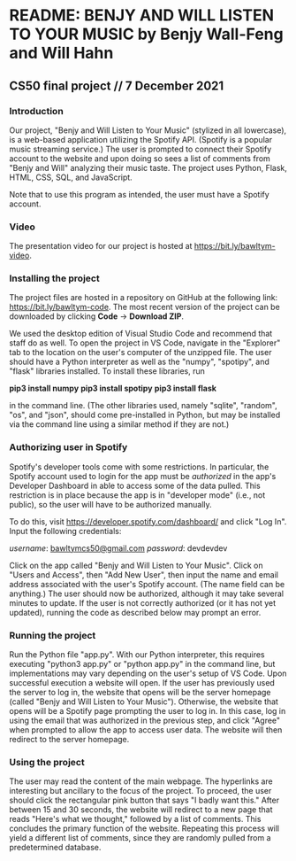 # README: BENJY AND WILL LISTEN TO YOUR MUSIC by Benjy Wall-Feng and Will Hahn
## CS50 final project // 7 December 2021

### Introduction
Our project, "Benjy and Will Listen to Your Music" (stylized in all lowercase), is a web-based application utilizing the Spotify API. (Spotify is a popular music streaming service.) The user is prompted to connect their Spotify account to the website and upon doing so sees a list of comments from "Benjy and Will" analyzing their music taste. The project uses Python, Flask, HTML, CSS, SQL, and JavaScript.

Note that to use this program as intended, the user must have a Spotify account.

### Video
The presentation video for our project is hosted at https://bit.ly/bawltym-video.

### Installing the project
The project files are hosted in a repository on GitHub at the following link: https://bit.ly/bawltym-code. The most recent version of the project can be downloaded by clicking **Code** -> **Download ZIP**.

We used the desktop edition of Visual Studio Code and recommend that staff do as well. To open the project in VS Code, navigate in the "Explorer" tab to the location on the user's computer of the unzipped file. The user should have a Python interpreter as well as the "numpy", "spotipy", and "flask" libraries installed. To install these libraries, run

**pip3 install numpy**
**pip3 install spotipy**
**pip3 install flask**

in the command line. (The other libraries used, namely "sqlite", "random", "os", and "json", should come pre-installed in Python, but may be installed via the command line using a similar method if they are not.)

### Authorizing user in Spotify
Spotify's developer tools come with some restrictions. In particular, the Spotify account used to login for the app must be *authorized* in the app's Developer Dashboard in able to access some of the data pulled. This restriction is in place because the app is in "developer mode" (i.e., not public), so the user will have to be authorized manually.

To do this, visit https://developer.spotify.com/dashboard/ and click "Log In". Input the following credentials:

*username*: bawltymcs50@gmail.com
*password*: devdevdev

Click on the app called "Benjy and Will Listen to Your Music". Click on "Users and Access", then "Add New User", then input the name and email address associated with the user's Spotify account. (The name field can be anything.) The user should now be authorized, although it may take several minutes to update. If the user is not correctly authorized (or it has not yet updated), running the code as described below may prompt an error.

### Running the project
Run the Python file "app.py". With our Python interpreter, this requires executing "python3 app.py" or "python app.py" in the command line, but implementations may vary depending on the user's setup of VS Code. Upon successful execution a website will open. If the user has previously used the server to log in, the website that opens will be the server homepage (called "Benjy and Will Listen to Your Music"). Otherwise, the website that opens will be a Spotify page prompting the user to log in. In this case, log in using the email that was authorized in the previous step, and click "Agree" when prompted to allow the app to access user data. The website will then redirect to the server homepage.

### Using the project
The user may read the content of the main webpage. The hyperlinks are interesting but ancillary to the focus of the project. To proceed, the user should click the rectangular pink button that says "I badly want this." After between 15 and 30 seconds, the website will redirect to a new page that reads "Here's what we thought," followed by a list of comments. This concludes the primary function of the website. Repeating this process will yield a different list of comments, since they are randomly pulled from a predetermined database.